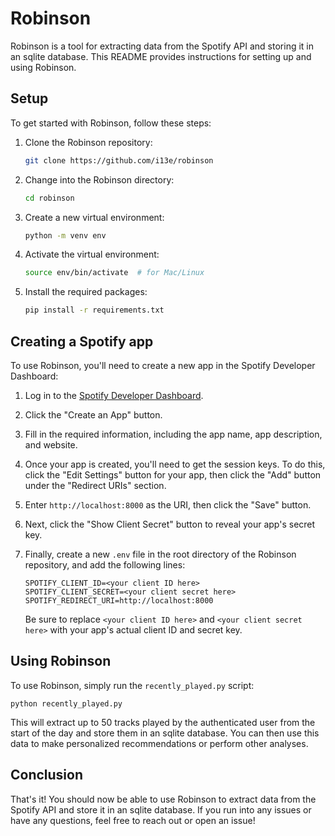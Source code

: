 # Robinson

Robinson is a tool for extracting data from the Spotify API and storing it in an sqlite database.
This README provides instructions for setting up and using Robinson.

## Setup

To get started with Robinson, follow these steps:

1. Clone the Robinson repository:

   ```sh
   git clone https://github.com/i13e/robinson
   ```

2. Change into the Robinson directory:

   ```sh
   cd robinson
   ```

3. Create a new virtual environment:

   ```sh
   python -m venv env
   ```

4. Activate the virtual environment:

   ```sh
   source env/bin/activate  # for Mac/Linux
   ```

5. Install the required packages:

   ```sh
   pip install -r requirements.txt
   ```

## Creating a Spotify app

To use Robinson, you'll need to create a new app in the Spotify Developer Dashboard:

1. Log in to the [Spotify Developer Dashboard](https://developer.spotify.com/dashboard/).

2. Click the "Create an App" button.

3. Fill in the required information, including the app name, app description, and website.

4. Once your app is created, you'll need to get the session keys. To do this, click the "Edit Settings"
   button for your app, then click the "Add" button under the "Redirect URIs" section.

5. Enter `http://localhost:8000` as the URI, then click the "Save" button.

6. Next, click the "Show Client Secret" button to reveal your app's secret key.

7. Finally, create a new `.env` file in the root directory of the Robinson repository, and add the
   following lines:

   ```
   SPOTIFY_CLIENT_ID=<your client ID here>
   SPOTIFY_CLIENT_SECRET=<your client secret here>
   SPOTIFY_REDIRECT_URI=http://localhost:8000
   ```

   Be sure to replace `<your client ID here>` and `<your client secret here>` with your app's actual
   client ID and secret key.

## Using Robinson

To use Robinson, simply run the `recently_played.py` script:

```
python recently_played.py
```

This will extract up to 50 tracks played by the authenticated user from the start of the day and store them
in an sqlite database. You can then use this data to make personalized recommendations or perform other analyses.

## Conclusion

That's it! You should now be able to use Robinson to extract data from the Spotify API and store it in an sqlite
database. If you run into any issues or have any questions, feel free to reach out or open an issue!
